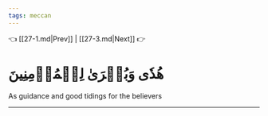 ```yaml
---
tags: meccan
---
```


👈 [[27-1.md|Prev]] | [[27-3.md|Next]] 👉

# هُدٗى وَبُشۡرَىٰ لِلۡمُؤۡمِنِينَ

As guidance and good tidings for the believers

---

